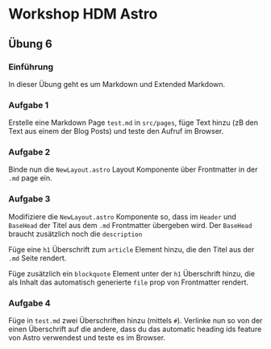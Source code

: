 # Workshop HDM Astro

## Übung 6

### Einführung

In dieser Übung geht es um Markdown und Extended Markdown.

### Aufgabe 1

Erstelle eine Markdown Page `test.md` in `src/pages`, füge Text hinzu (zB den Text aus einem der Blog Posts) und teste den Aufruf im Browser.

### Aufgabe 2

Binde nun die `NewLayout.astro` Layout Komponente über Frontmatter in der `.md` page ein.

### Aufgabe 3

Modifiziere die `NewLayout.astro` Komponente so, dass im `Header` und `BaseHead` der Titel aus dem `.md` Frontmatter übergeben wird.
Der `BaseHead` braucht zusätzlich noch die `description`

Füge eine `h1` Überschrift zum `article` Element hinzu, die den Titel aus der `.md` Seite rendert.

Füge zusätzlich ein `blockquote` Element unter der `h1` Überschrift hinzu, die als Inhalt das automatisch generierte `file` prop von Frontmatter rendert.

### Aufgabe 4

Füge in `test.md` zwei Überschriften hinzu (mittels `#`).
Verlinke nun so von der einen Überschrift auf die andere, dass du das automatic heading ids feature von Astro verwendest und teste es im Browser.
